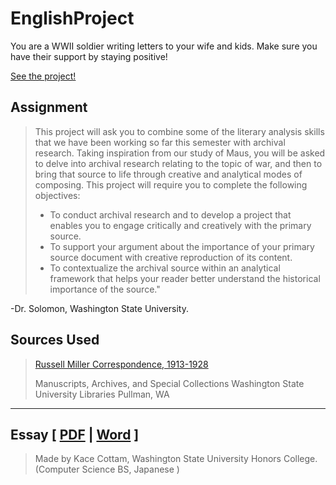 # EnglishProject
You are a WWII soldier writing letters to your wife and kids. Make sure you have their support by staying positive!

[See the project!](https://KaceCottam.github.io/EnglishProject)

## Assignment
> This project will ask you to combine some of the literary analysis skills that we have been working so far this semester with archival research. Taking inspiration from our study of Maus, you will be asked to delve into archival research relating to the topic of war, and then to bring that source to life through creative and analytical modes of composing. This project will require you to complete the following objectives:
> - To conduct archival research and to develop a project that enables you to engage critically and creatively with the primary source.  
> - To support your argument about the importance of  your primary source document with creative reproduction of  its content.  
> - To contextualize the archival source within an analytical framework that helps your reader better understand the historical importance of the source." 

-Dr. Solomon, Washington State University.

## Sources Used
> [Russell Miller Correspondence, 1913-1928](http://ntserver1.wsulibs.wsu.edu/masc/finders/cg675.htm)
> 
> Manuscripts, Archives, and Special Collections Washington State University Libraries Pullman, WA
---
## Essay \[ [PDF]() | [Word]() ]
> Made by
> Kace Cottam, Washington State University Honors College.
> (Computer Science BS, Japanese )
